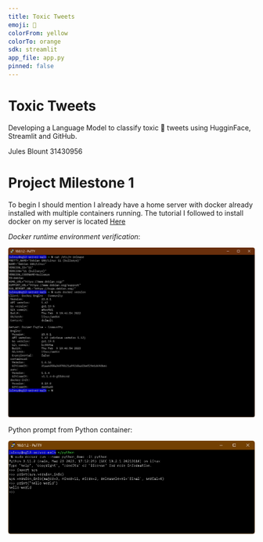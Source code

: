 ```yaml
---
title: Toxic Tweets
emoji: 🤗
colorFrom: yellow
colorTo: orange
sdk: streamlit
app_file: app.py
pinned: false
---
```


# Toxic Tweets
Developing a Language Model to classify toxic 🤢 tweets using HugginFace, Streamlit and GitHub.

Jules Blount
31430956


# Project Milestone 1
To begin I should mention I already have a home server with docker already installed with multiple containers running.
The tutorial I followed to install docker on my server is located [Here](https://docs.docker.com/engine/install/debian/)

*Docker runtime environment verification*:

![](images/docker_version.png)

Python prompt from Python container:

![](images/pytrhon_container.png)
